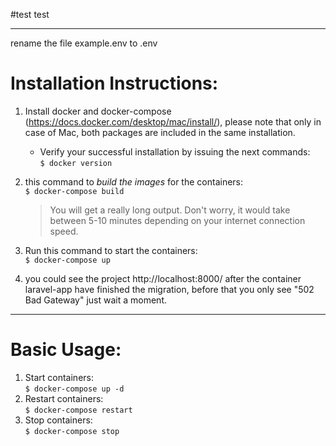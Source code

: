 #test
 test


*** 
rename the file example.env to .env

# Installation Instructions:

1. Install docker and docker-compose (https://docs.docker.com/desktop/mac/install/), please note that only in case of Mac, both packages are included in the same installation.
    - Verify your successful installation by issuing the next commands:  
        `$ docker version`  
2.  this command to *build the images* for the containers:  
    `$ docker-compose build`

    > You will get a really long output. Don't worry, it would take between 5-10 minutes depending on your internet connection speed.
3. Run this command to start the containers:  
    `$ docker-compose up`  
 
4. you could see the project http://localhost:8000/ after the container laravel-app have finished the migration, before that you only see "502 Bad Gateway" just wait a moment.
*** 

# Basic Usage:

1. Start containers:  
    `$ docker-compose up -d`
2. Restart containers:  
    `$ docker-compose restart`
3. Stop containers:  
    `$ docker-compose stop`
